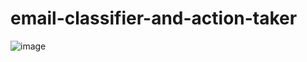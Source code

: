 # email-classifier-and-action-taker
![image](https://github.com/user-attachments/assets/d54d37ec-c957-439e-91de-43eb10d573f9)

